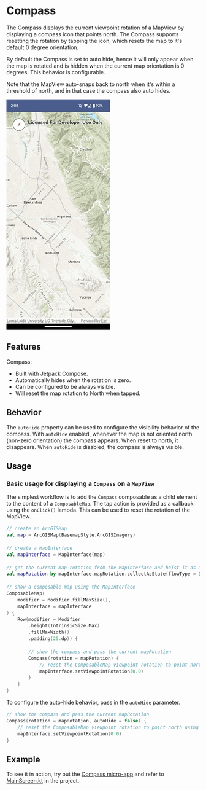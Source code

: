 # Compass
The Compass displays the current viewpoint rotation of a MapView by displaying a compass icon that points north.
The Compass supports resetting the rotation by tapping the icon, which resets the map to it's default 0 degree orientation.

By default the Compass is set to auto hide, hence it will only appear when the map is rotated and is hidden when the current map orientation is 0 degrees. This behavior is configurable.

Note that the MapView auto-snaps back to north when it's within a threshold of north, and in that case the compass also auto hides.

![Screenshot](screenshot.jpg)

## Features

Compass:
- Built with Jetpack Compose.
- Automatically hides when the rotation is zero.
- Can be configured to be always visible.
- Will reset the map rotation to North when tapped.

## Behavior

The `autoHide` property can be used to configure the visibility behavior of the compass. With `autoHide` enabled, whenever the map is not oriented north (non-zero orientation)
the compass appears. When reset to north, it disappears. When `autoHide` is disabled, the compass is always visible.

## Usage

### Basic usage for displaying a `Compass` on a `MapView`

The simplest workflow is to add the `Compass` composable as a child element to the content of a `ComposableMap`. 
The tap action is provided as a callback using the `onClick()` lambda. This can be used to reset the rotation of the MapView.

```kotlin
// create an ArcGISMap
val map = ArcGISMap(BasemapStyle.ArcGISImagery)

// create a MapInterface
val mapInterface = MapInterface(map)

// get the current map rotation from the MapInterface and hoist it as a state
val mapRotation by mapInterface.mapRotation.collectAsState(flowType = DuplexFlow.Type.Read)

// show a composable map using the MapInterface
ComposableMap(
    modifier = Modifier.fillMaxSize(),
    mapInterface = mapInterface
) {
    Row(modifier = Modifier
        .height(IntrinsicSize.Max)
        .fillMaxWidth()
        .padding(25.dp)) {

        // show the compass and pass the current mapRotation
        Compass(rotation = mapRotation) {
            // reset the ComposableMap viewpoint rotation to point north using the MapInterface
            mapInterface.setViewpointRotation(0.0)
        }
    }
}
```

To configure the auto-hide behavior, pass in the `autoHide` parameter.

```kotlin
// show the compass and pass the current mapRotation
Compass(rotation = mapRotation, autoHide = false) {
    // reset the ComposableMap viewpoint rotation to point north using the MapInterface
    mapInterface.setViewpointRotation(0.0)
}
```

## Example
To see it in action, try out the [Compass micro-app](../../microapps/CompassApp) and refer to [MainScreen.kt](../../microapps/CompassApp/app/src/main/java/com/arcgismaps/toolkit/compassapp/screens/MainScreen.kt) in the project.
